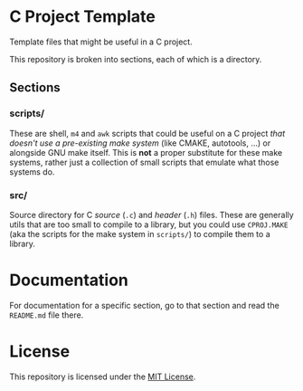 # C Project Template

Template files that might be useful in a C project.

This repository is broken into sections, each of which is a directory.

## Sections

### scripts/

These are shell, `m4` and `awk` scripts that could be useful on a C project
*that doesn't use a pre-existing make system* (like CMAKE, autotools, ...) or
alongside GNU make itself. This is **not** a proper substitute for these make
systems, rather just a collection of small scripts that emulate what those
systems do.

### src/

Source directory for C *source* (`.c`) and *header* (`.h`) files. These are
generally utils that are too small to compile to a library, but you could use
`CPROJ.MAKE` (aka the scripts for the make system in `scripts/`) to compile them
to a library.

# Documentation

For documentation for a specific section, go to that section and read the
`README.md` file there.

# License

This repository is licensed under the [MIT
License](https://opensource.org/licenses/MIT).
